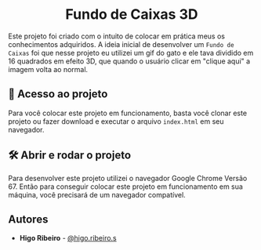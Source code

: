<h1 align="center"> Fundo de Caixas 3D </h1>

Este projeto foi criado com o intuito de colocar em prática meus
os conhecimentos adquiridos. A ideia inicial de desenvolver
um `Fundo de Caixas` foi que nesse projeto eu utilizei um gif do gato e ele tava dividido em 16 quadrados em efeito 3D, que quando o usuário clicar em "clique aqui" a imagem volta ao normal.

## 📁 Acesso ao projeto

Para você colocar este projeto em funcionamento, basta você clonar este
projeto ou fazer download e executar o arquivo `index.html` em seu
navegador.

## 🛠️ Abrir e rodar o projeto

Para desenvolver este projeto utilizei o navegador Google Chrome Versão 67.
Então para conseguir colocar este projeto em funcionamento em sua máquina,
você precisará de um navegador compatível.

## Autores

- **Higo Ribeiro** - [@higo.ribeiro.s](https://www.instagram.com/higo.ribeiro.s/)
